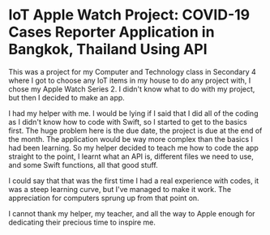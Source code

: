 # IoT Apple Watch Project: COVID-19 Cases Reporter Application in Bangkok, Thailand Using API

  This was a project for my Computer and Technology class in Secondary 4 where I got to choose any IoT items in my house to do any project with, I chose my Apple Watch Series 2. I didn't know what to do with my project, but then I decided to make an app.
  
  I had my helper with me. I would be lying if I said that I did all of the coding as I didn't know how to code with Swift, so I started to get to the basics first. The huge problem here is the due date, the project is due at the end of the month. The application would be way more complex than the basics I had been learning. So my helper decided to teach me how to code the app straight to the point, I learnt what an API is, different files we need to use, and some Swift functions, all that good stuff.
  
  I could say that that was the first time I had a real experience with codes, it was a steep learning curve, but I've managed to make it work. The appreciation for computers sprung up from that point on.
  
  I cannot thank my helper, my teacher, and all the way to Apple enough for dedicating their precious time to inspire me.

